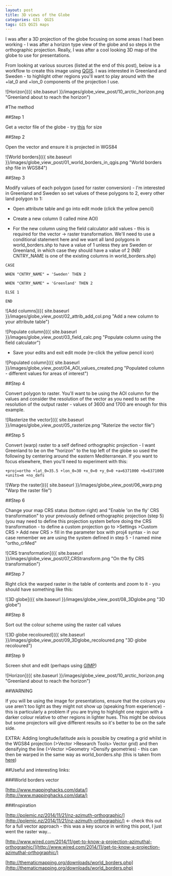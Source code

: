 ```yaml
---
layout: post
title: 3D views of the Globe 
categories: GIS  QGIS
tags: GIS QGIS maps 
---
```


I was after a 3D projection of the globe focusing on some areas I had been working - I was after a horizon type view of the globe and so steps in the orthographic projection. Really, I was after a cool looking 3D map of the globe to use for presentations.

From looking at various sources (listed at the end of this post), below is a workflow to create this image using [QGIS](http://www.qgis.org/en/site/). I was interested in Greenland and Sweden - to highlight other regions you'll want to play around with the +lat_0 and +lon_0 components of the projection I use.

![Horizon]({{ site.baseurl }}/images/globe_view_post/10_arctic_horizon.png "Greenland about to reach the horizon")

#The method

##Step 1

Get a vector file of the globe - try [this](http://thematicmapping.org/downloads/world_borders.php) for size

##Step 2

Open the vector and ensure it is projected in WGS84

![World borders]({{ site.baseurl }}/images/globe_view_post/01_world_borders_in_qgis.png "World borders shp file in WGS84")

##Step 3

Modify values of each polygon (used for raster conversion) - I'm interested in Greenland and Sweden so set values of these polygons to 2, every other land polygon to 1:

* Open attribute table and go into edit mode (click the yellow pencil)

* Create a new column (I called mine AOI)

* For the new column using the field calculator add values - this is required for the vector -> raster transformation. We'll need to use a conditional statement here and we want all land polygons in world_borders.shp to have a value of 1 unless they are Sweden or Greenland, in which case they should have a value of 2 (NB/ CNTRY_NAME is one of the existing columns in world_borders.shp)


```
CASE 

WHEN "CNTRY_NAME" = 'Sweden' THEN 2

WHEN "CNTRY_NAME" = 'Greenland' THEN 2

ELSE 1

END
```

![Add columns]({{ site.baseurl }}/images/globe_view_post/02_attrib_add_col.png "Add a new column to your attribute table")


![Populate column]({{ site.baseurl }}/images/globe_view_post/03_field_calc.png "Populate column using the field calculator")


* Save your edits and exit edit mode (re-click the yellow pencil icon)


![Populated column]({{ site.baseurl }}/images/globe_view_post/04_AOI_values_created.png "Populated column - different values for areas of interest")

##Step 4

Convert polygon to raster. You'll want to be using the AOI column for the values and consider the resolution of the vector as you need to set the resolution of the output raster - values of 3600 and 1700 are enough for this example.


![Rasterize the vector]({{ site.baseurl }}/images/globe_view_post/05_rasterize.png "Raterize the vector file")

##Step 5

Convert (warp) raster to a self defined orthographic projection - I want Greenland to be on the "horizon" to the top left of the globe so used the following by centering around the eastern Mediterranean. If you want to focus elsewhere, then you'll need to experiment with this:


```
+proj=ortho +lat_0=35.5 +lon_0=30 +x_0=0 +y_0=0 +a=6371000 +b=6371000 +units=m +no_defs
```

![Warp the raster]({{ site.baseurl }}/images/globe_view_post/06_warp.png "Warp the raster file")


##Step 6

Change your map CRS status (bottom right) and "Enable 'on the fly' CRS transformation" to your previously defined orthographic projection (step 5) (you may need to define this projection system before doing the CRS transformation - to define a custom projection go to >Settings >Custom CRS > Add new CRS > fill in the parameter box with proj4 syntax - in our case remember we are using the system defined in step 5 - I named mine "ortho_crMed"


![CRS transformation]({{ site.baseurl }}/images/globe_view_post/07_CRStransform.png "On the fly CRS transformation")


##Step 7

Right click the warped raster in the table of contents and zoom to it - you should have something like this:


![3D globe]({{ site.baseurl }}/images/globe_view_post/08_3Dglobe.png "3D globe")


##Step 8

Sort out the colour scheme using the raster call values


![3D globe recoloured]({{ site.baseurl }}/images/globe_view_post/09_3Dglobe_recoloured.png "3D globe recoloured")

##Step 9

Screen shot and edit (perhaps using [GIMP](http://www.gimp.org/))


![Horizon]({{ site.baseurl }}/images/globe_view_post/10_arctic_horizon.png "Greenland about to reach the horizon")


##WARNING

If you will be using the image for presentations, ensure that the colours you use aren't too light as they might not show up (speaking from experience) - this is particularly a problem if you are trying to highlight one region with a darker colour relative to other regions in lighter hues. This might be obvious but some projectors will give different results so it's better to be on the safe side.

EXTRA: Adding longitude/latitude axis is possible by creating a grid whilst in the WGS84 projection (>Vector >Research Tools> Vector grid) and then densifying the line (>Vector >Geometry >Densify geometries) - this can then be warped in the same way as world_borders.shp (this is taken from [here](http://polemic.nz/2014/11/21/nz-azimuth-orthographic/))

##Useful and interesting links:

###World borders vector

[http://www.mappinghacks.com/data/](http://www.mappinghacks.com/data/)

###Inspiration

[http://polemic.nz/2014/11/21/nz-azimuth-orthographic/](http://polemic.nz/2014/11/21/nz-azimuth-orthographic/)  <- check this out for a full vector approach - this was a key source in writing this post, I just went the raster way...

[http://www.wired.com/2014/11/get-to-know-a-projection-azimuthal-orthographic/](http://www.wired.com/2014/11/get-to-know-a-projection-azimuthal-orthographic/)

[http://thematicmapping.org/downloads/world_borders.php](http://thematicmapping.org/downloads/world_borders.php)


